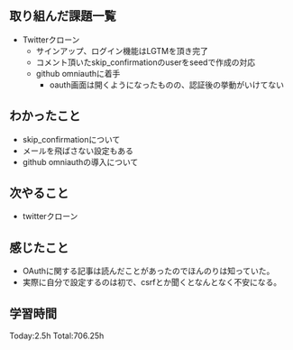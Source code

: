 ## 取り組んだ課題一覧
- Twitterクローン
  - サインアップ、ログイン機能はLGTMを頂き完了
  - コメント頂いたskip_confirmationのuserをseedで作成の対応
  - github omniauthに着手
    - oauth画面は開くようになったものの、認証後の挙動がいけてない

## わかったこと
- skip_confirmationについて
- メールを飛ばさない設定もある
- github omniauthの導入について

## 次やること
- twitterクローン　

## 感じたこと
 - OAuthに関する記事は読んだことがあったのでほんのりは知っていた。
- 実際に自分で設定するのは初で、csrfとか聞くとなんとなく不安になる。      
  
## 学習時間
Today:2.5h
Total:706.25h